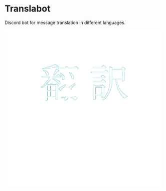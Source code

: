 # Translabot

Discord bot for message translation in different languages.

![Bot image](ressources/translabot_white.png)
